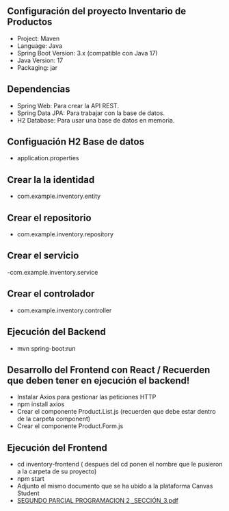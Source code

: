 ## Configuración del proyecto Inventario de Productos 
- Project: Maven
- Language: Java
- Spring Boot Version: 3.x (compatible con Java 17)
- Java Version: 17
- Packaging: jar
## Dependencias
- Spring Web: Para crear la API REST.
- Spring Data JPA: Para trabajar con la base de datos.
- H2 Database: Para usar una base de datos en memoria.
## Configuación H2 Base de datos
- application.properties
## Crear la la identidad
- com.example.inventory.entity
## Crear el repositorio
- com.example.inventory.repository
## Crear el servicio
-com.example.inventory.service
## Crear el controlador
- com.example.inventory.controller
## Ejecución del Backend 
- mvn spring-boot:run


## Desarrollo del Frontend con React / Recuerden que deben tener en ejecución el backend!
-  Instalar Axios para gestionar las peticiones HTTP
-  npm install axios
-  Crear el componente Product.List.js (recuerden que debe estar dentro de la carpeta component)
-  Crear el componente Product.Form.js
## Ejecución del Frontend
- cd inventory-frontend ( despues del cd ponen el nombre que le pusieron a la carpeta de su proyecto)
- npm start
- Adjunto el mismo documento que se ha ubido a la plataforma Canvas Student
- [SEGUNDO PARCIAL PROGRAMACION 2 _SECCIÓN_3.pdf](https://github.com/user-attachments/files/17176882/SEGUNDO.PARCIAL.PROGRAMACION.2._SECCION_3.pdf)

  
